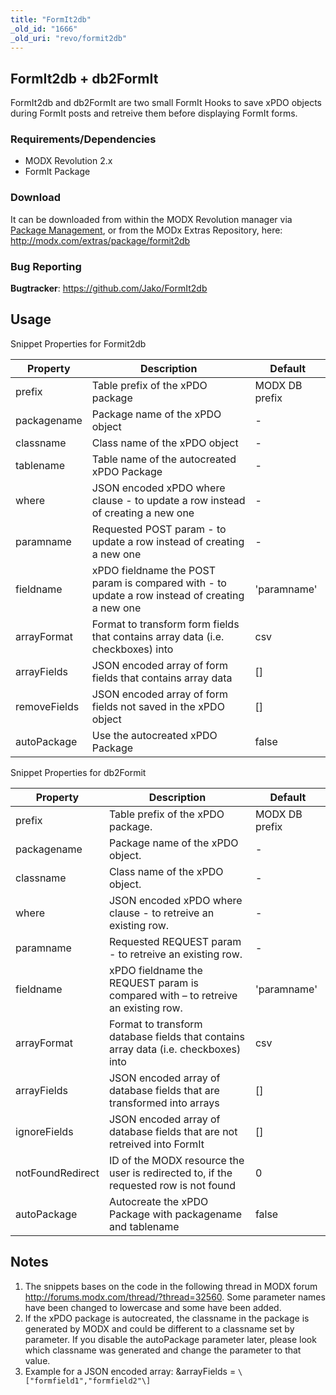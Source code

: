 ```yaml
---
title: "FormIt2db"
_old_id: "1666"
_old_uri: "revo/formit2db"
---
```


## FormIt2db + db2FormIt

FormIt2db and db2FormIt are two small FormIt Hooks to save xPDO objects during FormIt posts and retreive them before displaying FormIt forms.

### Requirements/Dependencies

- MODX Revolution 2.x
- FormIt Package

### Download

It can be downloaded from within the MODX Revolution manager via [Package Management](display/revolution20/Package+Management "Package Management"), or from the MODx Extras Repository, here: <http://modx.com/extras/package/formit2db>

### Bug Reporting

**Bugtracker**: <https://github.com/Jako/FormIt2db>

## Usage

Snippet Properties for Formit2db

| Property     | Description                                                                                    | Default        |
| ------------ | ---------------------------------------------------------------------------------------------- | -------------- |
| prefix       | Table prefix of the xPDO package                                                               | MODX DB prefix |
| packagename  | Package name of the xPDO object                                                                | -              |
| classname    | Class name of the xPDO object                                                                  | -              |
| tablename    | Table name of the autocreated xPDO Package                                                     | -              |
| where        | JSON encoded xPDO where clause - to update a row instead of creating a new one                 | -              |
| paramname    | Requested POST param - to update a row instead of creating a new one                           | -              |
| fieldname    | xPDO fieldname the POST param is compared with - to update a row instead of creating a new one | 'paramname'    |
| arrayFormat  | Format to transform form fields that contains array data (i.e. checkboxes) into                | csv            |
| arrayFields  | JSON encoded array of form fields that contains array data                                     | \[\]           |
| removeFields | JSON encoded array of form fields not saved in the xPDO object                                 | \[\]           |
| autoPackage  | Use the autocreated xPDO Package                                                               | false          |

Snippet Properties for db2Formit

| Property         | Description                                                                          | Default        |
| ---------------- | ------------------------------------------------------------------------------------ | -------------- |
| prefix           | Table prefix of the xPDO package.                                                    | MODX DB prefix |
| packagename      | Package name of the xPDO object.                                                     | -              |
| classname        | Class name of the xPDO object.                                                       | -              |
| where            | JSON encoded xPDO where clause - to retreive an existing row.                        | -              |
| paramname        | Requested REQUEST param - to retreive an existing row.                               | -              |
| fieldname        | xPDO fieldname the REQUEST param is compared with – to retreive an existing row.     | 'paramname'    |
| arrayFormat      | Format to transform database fields that contains array data (i.e. checkboxes) into  | csv            |
| arrayFields      | JSON encoded array of database fields that are transformed into arrays               | \[\]           |
| ignoreFields     | JSON encoded array of database fields that are not retreived into FormIt             | \[\]           |
| notFoundRedirect | ID of the MODX resource the user is redirected to, if the requested row is not found | 0              |
| autoPackage      | Autocreate the xPDO Package with packagename and tablename                           | false          |

## Notes

1. The snippets bases on the code in the following thread in MODX forum <http://forums.modx.com/thread/?thread=32560>. Some parameter names have been changed to lowercase and some have been added.
2. If the xPDO package is autocreated, the classname in the package is generated by MODX and could be different to a classname set by parameter. If you disable the autoPackage parameter later, please look which classname was generated and change the parameter to that value.
3. Example for a JSON encoded array: &arrayFields = `\["formfield1","formfield2"\]`
